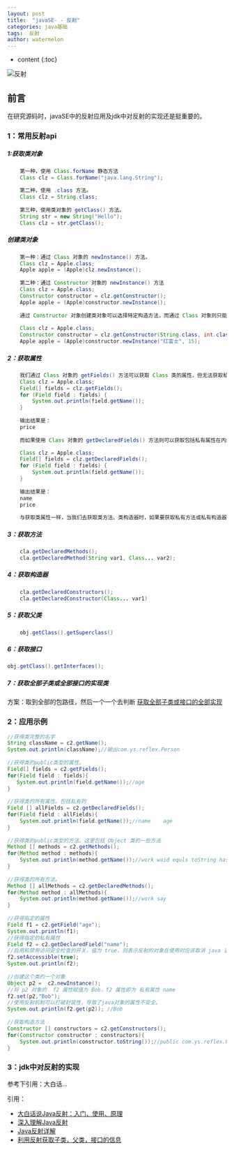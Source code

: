 ```yaml
---
layout: post
title:  "javaSE- - 反射"
categories: java基础
tags:  反射 
author: watermelon
---
```

* content
{:toc}

![反射](https://wx2.sinaimg.cn/mw1024/005xB1vLly1fyiqok854mj30k00b941x.jpg)
## 前言
在研究源码时，javaSE中的反射应用及jdk中对反射的实现还是挺重要的。





### 1：常用反射api
##### 1:获取类对象
```java
	第一种，使用 Class.forName 静态方法
	Class clz = Class.forName("java.lang.String");
	
	第二种，使用 .class 方法。
	Class clz = String.class;
	
	第三种，使用类对象的 getClass() 方法。
	String str = new String("Hello");
	Class clz = str.getClass();
```
  
#####  创建类对象
```java
    第一种：通过 Class 对象的 newInstance() 方法。
	Class clz = Apple.class;
	Apple apple = (Apple)clz.newInstance();
	
	第二种：通过 Constructor 对象的 newInstance() 方法
	Class clz = Apple.class;
	Constructor constructor = clz.getConstructor();
	Apple apple = (Apple)constructor.newInstance();
	
	通过 Constructor 对象创建类对象可以选择特定构造方法，而通过 Class 对象则只能使用默认的无参数构造方法。下面的代码就调用了一个有参数的构造方法进行了类对象的初始化。
  
	Class clz = Apple.class;
	Constructor constructor = clz.getConstructor(String.class, int.class);
	Apple apple = (Apple)constructor.newInstance("红富士", 15);
```

##### 2：获取属性
```java
    我们通过 Class 对象的 getFields() 方法可以获取 Class 类的属性，但无法获取私有属性。
	Class clz = Apple.class;
	Field[] fields = clz.getFields();
	for (Field field : fields) {
		System.out.println(field.getName());
	}
	
	输出结果是：
	price
	
	而如果使用 Class 对象的 getDeclaredFields() 方法则可以获取包括私有属性在内的所有属性：

	Class clz = Apple.class;
	Field[] fields = clz.getDeclaredFields();
	for (Field field : fields) {
		System.out.println(field.getName());
	}
	
	输出结果是：
	name
	price
	  
	与获取类属性一样，当我们去获取类方法、类构造器时，如果要获取私有方法或私有构造器，则必须使用有 declared 关键字的方法。
```
##### 3：获取方法
```java
    cla.getDeclaredMethods();
    cla.getDeclaredMethod(String var1, Class... var2);
```
##### 4：获取构造器
```java
    cla.getDeclaredConstructors();
    cla.getDeclaredConstructor(Class... var1)
```

##### 5：获取父类
```java
    obj.getClass().getSuperclass()
```

##### 6：获取接口
```java
obj.getClass().getInterfaces();
```

##### 7：获取全部子类或全部接口的实现类
方案：取到全部的包路径，然后一个一个去判断
[获取全部子类或接口的全部实现](https://blog.csdn.net/weixin_38826146/article/details/80771164)  


### 2：应用示例
```java
//获得类完整的名字
String className = c2.getName();
System.out.println(className);//输出com.ys.reflex.Person
        
//获得类的public类型的属性。
Field[] fields = c2.getFields();
for(Field field : fields){
   System.out.println(field.getName());//age
}
        
//获得类的所有属性。包括私有的
Field [] allFields = c2.getDeclaredFields();
for(Field field : allFields){
    System.out.println(field.getName());//name    age
}
        
//获得类的public类型的方法。这里包括 Object 类的一些方法
Method [] methods = c2.getMethods();
for(Method method : methods){
    System.out.println(method.getName());//work waid equls toString hashCode等
}
        
//获得类的所有方法。
Method [] allMethods = c2.getDeclaredMethods();
for(Method method : allMethods){
    System.out.println(method.getName());//work say
}
   
//获得指定的属性
Field f1 = c2.getField("age");
System.out.println(f1);
//获得指定的私有属性
Field f2 = c2.getDeclaredField("name");
//启用和禁用访问安全检查的开关，值为 true，则表示反射的对象在使用时应该取消 java 语言的访问检查；反之不取消
f2.setAccessible(true);
System.out.println(f2);
                
//创建这个类的一个对象
Object p2 =  c2.newInstance();
//将 p2 对象的  f2 属性赋值为 Bob，f2 属性即为 私有属性 name
f2.set(p2,"Bob");
//使用反射机制可以打破封装性，导致了java对象的属性不安全。 
System.out.println(f2.get(p2)); //Bob
        
//获取构造方法
Constructor [] constructors = c2.getConstructors();
for(Constructor constructor : constructors){
    System.out.println(constructor.toString());//public com.ys.reflex.Person()
}
```
### 3：jdk中对反射的实现
参考下引用：大白话...


引用：  
* [大白话说Java反射：入门、使用、原理](http://www.cnblogs.com/chanshuyi/p/head_first_of_reflection.html)  
* [深入理解Java反射](http://www.cnblogs.com/luoxn28/p/5686794.html)  
* [Java反射详解](http://www.cnblogs.com/ysocean/p/6516248.html)  
* [利用反射获取子类，父类，接口的信息](https://blog.csdn.net/rongrong_love_lc/article/details/54020641)  